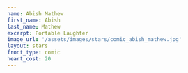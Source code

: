 ```yaml
---
name: Abish Mathew
first_name: Abish 
last_name: Mathew
excerpt: Portable Laughter
image_url: '/assets/images/stars/comic_abish_mathew.jpg'
layout: stars
front_type: comic
heart_cost: 20
---
```

